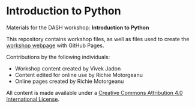 # Introduction to Python
Materials for the DASH workshop: **Introduction to Python**  

This repository contains workshop files, as well as files used to create the [workshop webpage](https://scds.github.io/intro-python/) with GitHub Pages. 

Contributions by the following individuals: 
- Workshop content created by Vivek Jadon
- Content edited for online use by Richie Motorgeanu
- Online pages created by Richie Motorgeanu

All content is made available under a [Creative Commons Attribution 4.0 International License](https://creativecommons.org/licenses/by/4.0/). 
